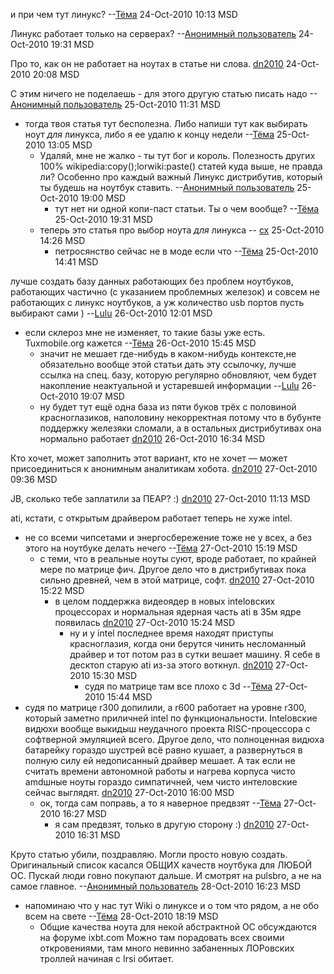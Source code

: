 и при чем тут линукс? --[Тёма](User:JB "wikilink") 24-Oct-2010 10:13 MSD

Линукс работает только на серверах? --[Анонимный
пользователь](User:tempuser002 "wikilink") 24-Oct-2010 19:31
MSD

Про то, как он не работает на ноутах в статье ни слова.
[dn2010](User:dn2010 "wikilink") 24-Oct-2010 20:08 MSD

С этим ничего не поделаешь - для этого другую статью писать надо
--[Анонимный пользователь](User:tempuser002 "wikilink") 25-Oct-2010
11:31 MSD

  - тогда твоя статья тут бесполезна. Либо напиши тут как выбирать ноут
    *для* линукса, либо я ее удалю к концу недели
    --[Тёма](User:JB "wikilink") 25-Oct-2010 13:05 MSD
      - Удаляй, мне не жалко - ты тут бог и король. Полезность других
        100% wikipedia:copy();lorwiki:paste() статей куда выше, не
        правда ли? Особенно про каждый важный Линукс дистрибутив,
        который ты будешь на ноутбук ставить. --[Анонимный
        пользователь](User:tempuser002 "wikilink")
        25-Oct-2010 19:00 MSD
          - тут нет ни одной копи-паст статьи. Ты о чем вообще?
            --[Тёма](User:JB "wikilink") 25-Oct-2010 19:31 MSD
      - теперь это статья про выбор ноута *для* линукса --
        [cx](User:cx "wikilink") 25-Oct-2010 14:26 MSD
          - петросянство сейчас не в моде если что
            --[Тёма](User:JB "wikilink") 25-Oct-2010 14:41 MSD

лучше создать базу данных работающих без проблем ноутбуков, работающих
частично (с указанием проблемных железок) и совсем не работающих с
линукс ноутбуков, а уж количество usb портов пусть выбирают сами )
--[Lulu](User:Sylvia "wikilink") 26-Oct-2010 12:01 MSD

  - если склероз мне не изменяет, то такие базы уже есть. Tuxmobile.org
    кажется --[Тёма](User:JB "wikilink") 26-Oct-2010 15:45 MSD
      - значит не мешает где-нибудь в каком-нибудь контексте,не
        обязательно вообще этой статьи дать эту ссылочку, лучше
        ссылка на спец. базу, которую регулярно обновляют, чем будет
        накопление неактуальной и устаревшей информации
        --[Lulu](User:Sylvia "wikilink") 26-Oct-2010 19:07 MSD
      - ну будет тут ещё одна база из пяти буков трёх с половиной
        красноглазиков, наполовину некорректная потому что в
        бубунте поддержку железяки сломали, а в остальных
        дистрибутивах она нормально работает
        [dn2010](User:dn2010 "wikilink") 26-Oct-2010 16:34 MSD

Кто хочет, может заполнить этот вариант, кто не хочет — может
присоединиться к анонимным аналитикам хобота.
[dn2010](User:dn2010 "wikilink") 27-Oct-2010 09:36 MSD

JB, сколько тебе заплатили за ПЕАР? :) [dn2010](User:dn2010 "wikilink")
27-Oct-2010 11:13 MSD

ati, кстати, с открытым драйвером работает теперь не хуже intel.

  - не со всеми чипсетами и энергосбережение тоже не у всех, а без этого
    на ноутбуке делать нечего --[Тёма](User:JB "wikilink") 27-Oct-2010
    15:19 MSD
      - c теми, что в реальные ноуты суют, вроде работает, по крайней
        мере по матрице фич. Другое дело что в дистрибутивах пока
        сильно древней, чем в этой матрице, софт.
        [dn2010](User:dn2010 "wikilink") 27-Oct-2010 15:22 MSD
          - в целом поддержка видеоядер в новых intelовских процессорах
            и нормальная ядерная часть ati в 35м ядре появилась
            [dn2010](User:dn2010 "wikilink") 27-Oct-2010 15:24 MSD
              - ну и у intel последнее время находят приступы
                красноглазия, когда они берутся чинить
                несломанный драйвер и тот потом раз в сутки
                вешает машину. Я себе в десктоп старую ati из-за
                этого воткнул. [dn2010](User:dn2010 "wikilink")
                27-Oct-2010 15:30 MSD
                  - судя по матрице там все плохо с 3d
                    --[Тёма](User:JB "wikilink") 27-Oct-2010 15:44
                    MSD
  - судя по матрице r300 допилили, а r600 работает на уровне r300,
    который заметно приличней intel по функциональности.
    Intelовские видюхи вообще выкидыш неудачного проекта
    RISC-процессора с софтверной эмуляцией всего. Другое дело, что
    полноценная видюха батарейку гораздо шустрей всё равно кушает, а
    развернуться в полную силу ей недописанный драйвер мешает. А так
    если не считать времени автономной работы и нагрева корпуса чисто
    amdшные ноуты гораздо симпатичней, чем чисто интеловские сейчас
    выглядят. [dn2010](User:dn2010 "wikilink") 27-Oct-2010 16:00
    MSD
      - ок, тогда сам поправь, а то я наверное предвзят
        --[Тёма](User:JB "wikilink") 27-Oct-2010 16:27 MSD
          - я сам предвзят, только в другую сторону :)
            [dn2010](User:dn2010 "wikilink") 27-Oct-2010 16:31 MSD

Круто статью убили, поздравляю. Могли просто новую создать. Оригинальный
список касался ОБЩИХ качеств ноутбука для ЛЮБОЙ ОС. Пускай люди говно
покупают дальше. И смотрят на pulsbro, а не на самое главное.
--[Анонимный пользователь](User:tempuser002 "wikilink") 28-Oct-2010
16:23 MSD

  - напоминаю что у нас тут Wiki о линуксе и о том что рядом, а не обо
    всем на свете --[Тёма](User:JB "wikilink") 28-Oct-2010 18:19 MSD
      - Общие качества ноута для некой абстрактной ОС обсуждаются на
        форуме ixbt.com Можно там порадовать всех своими
        откровениями, там много невинно забаненных ЛОРовских
        троллей начиная с Irsi обитает.
